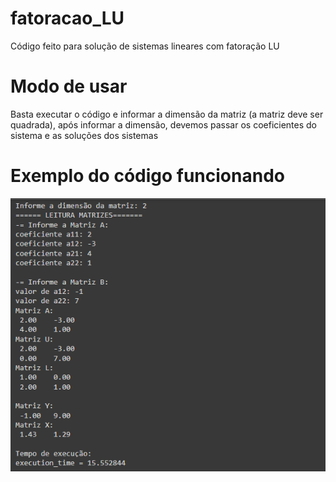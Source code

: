 # fatoracao_LU
Código feito para solução de sistemas lineares com fatoração LU

# Modo de usar
Basta executar o código e informar a dimensão da matriz (a matriz deve ser quadrada), após informar a dimensão, devemos passar os coeficientes do sistema e as soluções dos sistemas

# Exemplo do código funcionando
<img src="./images/exec_codigo.png">
